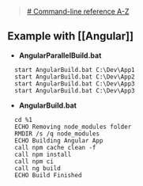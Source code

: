 > [# Command-line reference A-Z](https://learn.microsoft.com/en-us/previous-versions/windows/it-pro/windows-xp/bb490890(v=technet.10))

## Example with [[Angular]]

- **AngularParallelBuild.bat**
```
  start AngularBuild.bat C:\Dev\App1
  start AngularBuild.bat C:\Dev\App2
  start AngularBuild.bat C:\Dev\App3
  start AngularBuild.bat C:\Dev\App3
  ```

- **AngularBuild.bat**
```
  cd %1  
  ECHO Removing node_modules folder  
  RMDIR /s /q node_modules  
  ECHO Building Angular App  
  call npm cache clean -f  
  call npm install  
  call npm ci  
  call ng build  
  ECHO Build Finished  
  ```